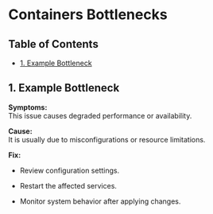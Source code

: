 # Containers Bottlenecks

## Table of Contents

- [1. Example Bottleneck](#1-example-bottleneck)

## 1. Example Bottleneck

**Symptoms:**  
This issue causes degraded performance or availability.

**Cause:**  
It is usually due to misconfigurations or resource limitations.

**Fix:**

- Review configuration settings.


- Restart the affected services.


- Monitor system behavior after applying changes.

